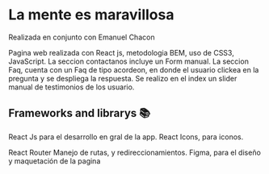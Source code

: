 # La mente es maravillosa

Realizada en conjunto con Emanuel Chacon

Pagina web realizada con React js, metodologia BEM, uso de CSS3, JavaScript.
La seccion contactanos incluye un Form manual.
La seccion Faq, cuenta con un Faq de tipo acordeon, en donde el usuario clickea en la pregunta y se despliega la respuesta.
Se realizo en el index un slider manual de testimonios de los usuario.



## Frameworks and librarys 📚
React Js para el desarrollo en gral de la app.
React Icons, para iconos.

React Router Manejo de rutas, y redireccionamientos.
Figma, para el diseño y maquetación de la pagina
